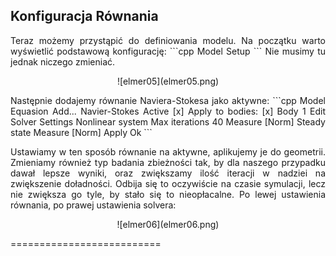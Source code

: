 ## Konfiguracja Równania
<p align="justify">Teraz możemy przystąpić do definiowania modelu. Na początku warto wyświetlić podstawową konfigurację:
```cpp
Model
    Setup
```
Nie musimy tu jednak niczego zmieniać.</p>
<p align="center">![elmer05](elmer05.png)</p>
<p align="justify">Następnie dodajemy równanie Naviera-Stokesa jako aktywne:  
```cpp
Model  
    Equasion  
        Add...
        Navier-Stokes
            Active [x]
        Apply to bodies: 
            [x] Body 1
        Edit Solver Settings
            Nonlinear system
                Max iterations 40
                Measure [Norm]
            Steady state
                Measure [Norm]
            Apply
        Ok
```
</p>
<p align="justify">Ustawiamy w ten sposób równanie na aktywne, aplikujemy je do geometrii. Zmieniamy również typ badania zbieżności tak, by dla naszego przypadku dawał lepsze wyniki, oraz zwiększamy ilość iteracji w nadziei na zwiększenie doładności. Odbija się to oczywiście na czasie symulacji, lecz nie zwiększa go tyle, by stało się to nieopłacalne.  
Po lewej ustawienia równania, po prawej ustawienia solvera:</p>
<p align="center">![elmer06](elmer06.png)</p>
==========================